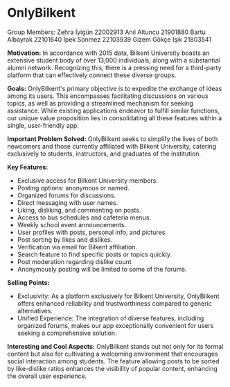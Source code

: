 # OnlyBilkent

Group Members:
Zehra İyigün 22002913
Anıl Altuncu 21901880 
Bartu Albayrak 22101640
İpek Sönmez 22103939
Gizem Gökçe Işık 21803541


**Motivation:** In accordance with 2015 data, Bilkent University boasts an extensive student body of over 13,000 individuals, along with a substantial alumni network. Recognizing this, there is a pressing need for a third-party platform that can effectively connect these diverse groups.

**Goals:** OnlyBilkent's primary objective is to expedite the exchange of ideas among its users. This encompasses facilitating discussions on various topics, as well as providing a streamlined mechanism for seeking assistance. While existing applications endeavor to fulfill similar functions, our unique value proposition lies in consolidating all these features within a single, user-friendly app.

**Important Problem Solved:** OnlyBilkent seeks to simplify the lives of both newcomers and those currently affiliated with Bilkent University, catering exclusively to students, instructors, and graduates of the institution.

**Key Features:**

- Exclusive access for Bilkent University members.
- Posting options: anonymous or named.
- Organized forums for discussions.
- Direct messaging with user names.
- Liking, disliking, and commenting on posts.
- Access to bus schedules and cafeteria menus.
- Weekly school event announcements.
- User profiles with posts, personal info, and pictures.
- Post sorting by likes and dislikes.
- Verification via email for Bilkent affiliation.
- Search feature to find specific posts or topics quickly.
- Post moderation regarding dislike count
- Anonymously posting will be limited to some of the forums.

**Selling Points:**

- Exclusivity: As a platform exclusively for Bilkent University, OnlyBilkent offers enhanced reliability and trustworthiness compared to generic alternatives.
- Unified Experience: The integration of diverse features, including organized forums, makes our app exceptionally convenient for users seeking a comprehensive solution.

**Interesting and Cool Aspects:** OnlyBilkent stands out not only for its formal content but also for cultivating a welcoming environment that encourages social interaction among students. The feature allowing posts to be sorted by like-dislike ratios enhances the visibility of popular content, enhancing the overall user experience.


